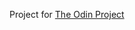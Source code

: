 Project for [The Odin Project]("https://www.theodinproject.com/paths/foundations/courses/foundations/lessons/calculator")


